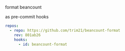 format beancount

as pre-commit hooks

```yaml
repos:
  - repo: https://github.com/trim21/beancount-format
    rev: 801ab26
    hooks:
      - id: beancount-format
```